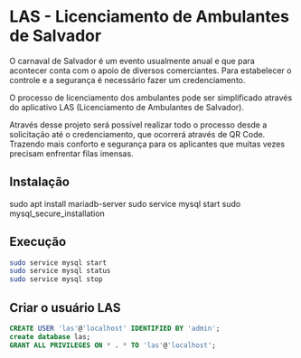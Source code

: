 # LAS - Licenciamento de Ambulantes de Salvador

O carnaval de Salvador é um evento usualmente anual e que para acontecer conta com o apoio de diversos comerciantes. Para estabelecer o controle e a segurança é necessário fazer um credenciamento.

O processo de licenciamento dos ambulantes pode ser simplificado através do aplicativo LAS (Licenciamento de Ambulantes de Salvador).

Através desse projeto será possível realizar todo o processo desde a solicitação até o credenciamento, que ocorrerá através de QR Code. Trazendo mais conforto e segurança para os aplicantes que muitas vezes precisam enfrentar filas imensas.

## Instalação

sudo apt install mariadb-server
sudo service mysql start
sudo mysql_secure_installation

## Execução

```bash
sudo service mysql start
sudo service mysql status
sudo service mysql stop
```

## Criar o usuário LAS

```sql
CREATE USER 'las'@'localhost' IDENTIFIED BY 'admin';
create database las;
GRANT ALL PRIVILEGES ON * . * TO 'las'@'localhost';
```
